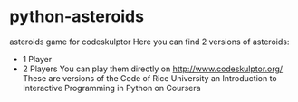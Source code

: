# python-asteroids
asteroids game for codeskulptor
Here you can find 2 versions of asteroids:
- 1 Player
- 2 Players
You can play them directly on http://www.codeskulptor.org/
These are versions of the Code of Rice University an Introduction to Interactive Programming in Python on Coursera
